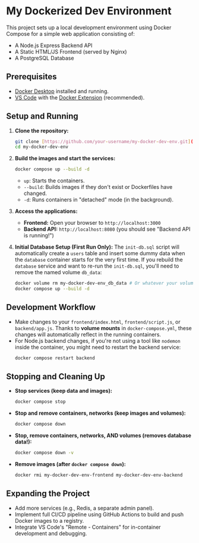 # My Dockerized Dev Environment

This project sets up a local development environment using Docker Compose for a simple web application consisting of:
- A Node.js Express Backend API
- A Static HTML/JS Frontend (served by Nginx)
- A PostgreSQL Database

## Prerequisites

- [Docker Desktop](https://www.docker.com/products/docker-desktop) installed and running.
- [VS Code](https://code.visualstudio.com/) with the [Docker Extension](https://marketplace.visualstudio.com/items?itemName=ms-azuretools.vscode-docker) (recommended).

## Setup and Running

1.  **Clone the repository:**
    ```bash
    git clone [https://github.com/your-username/my-docker-dev-env.git](https://github.com/your-username/my-docker-dev-env.git) # Replace with your actual repo
    cd my-docker-dev-env
    ```
2.  **Build the images and start the services:**
    ```bash
    docker compose up --build -d
    ```
    * `up`: Starts the containers.
    * `--build`: Builds images if they don't exist or Dockerfiles have changed.
    * `-d`: Runs containers in "detached" mode (in the background).

3.  **Access the applications:**
    * **Frontend:** Open your browser to `http://localhost:3000`
    * **Backend API:** `http://localhost:8080` (you should see "Backend API is running!")

4.  **Initial Database Setup (First Run Only):**
    The `init-db.sql` script will automatically create a `users` table and insert some dummy data when the `database` container starts for the very first time. If you rebuild the `database` service and want to re-run the `init-db.sql`, you'll need to remove the named volume `db_data`:
    ```bash
    docker volume rm my-docker-dev-env_db_data # Or whatever your volume is named
    docker compose up --build -d
    ```

## Development Workflow

-   Make changes to your `frontend/index.html`, `frontend/script.js`, or `backend/app.js`. Thanks to **volume mounts** in `docker-compose.yml`, these changes will automatically reflect in the running containers.
-   For Node.js backend changes, if you're not using a tool like `nodemon` inside the container, you might need to restart the backend service:
    ```bash
    docker compose restart backend
    ```

## Stopping and Cleaning Up

-   **Stop services (keep data and images):**
    ```bash
    docker compose stop
    ```
-   **Stop and remove containers, networks (keep images and volumes):**
    ```bash
    docker compose down
    ```
-   **Stop, remove containers, networks, AND volumes (removes database data!):**
    ```bash
    docker compose down -v
    ```
-   **Remove images (after `docker compose down`):**
    ```bash
    docker rmi my-docker-dev-env-frontend my-docker-dev-env-backend
    ```

## Expanding the Project

-   Add more services (e.g., Redis, a separate admin panel).
-   Implement full CI/CD pipeline using GitHub Actions to build and push Docker images to a registry.
-   Integrate VS Code's "Remote - Containers" for in-container development and debugging.
